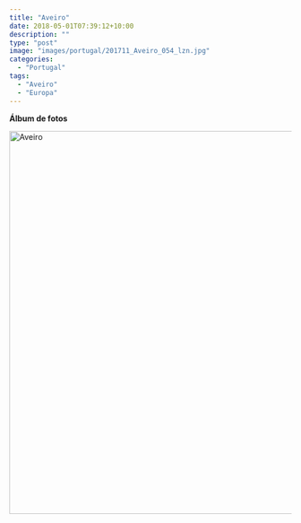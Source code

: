 ```yaml
---
title: "Aveiro"
date: 2018-05-01T07:39:12+10:00
description: ""
type: "post"
image: "images/portugal/201711_Aveiro_054_lzn.jpg"
categories: 
  - "Portugal"
tags:
  - "Aveiro"
  - "Europa"
---
```


**Álbum de fotos**

<a data-flickr-embed="true" data-header="true" data-footer="true"  href="https://www.flickr.com/photos/mapa_mundi/albums/72157691842016922" title="Aveiro"><img src="https://farm1.staticflickr.com/792/39229781910_d60993878a_o.jpg" width="1024" height="683" alt="Aveiro"></a><script async src="//embedr.flickr.com/assets/client-code.js" charset="utf-8"></script>